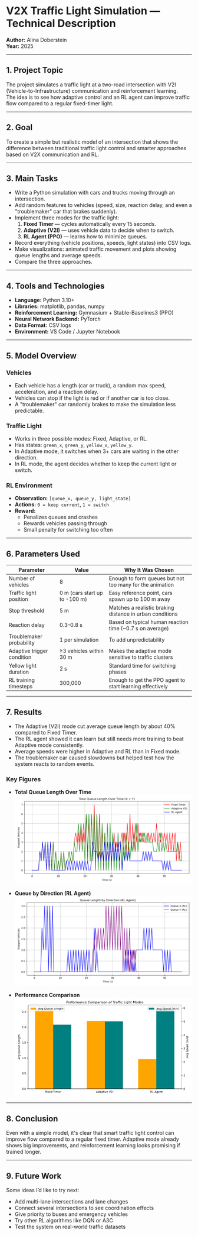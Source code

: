 # V2X Traffic Light Simulation — Technical Description

**Author:** Alina Doberstein  
**Year:** 2025  

---

## 1. Project Topic

The project simulates a traffic light at a two-road intersection with V2I (Vehicle-to-Infrastructure) communication and reinforcement learning.  
The idea is to see how adaptive control and an RL agent can improve traffic flow compared to a regular fixed-timer light.

---

## 2. Goal

To create a simple but realistic model of an intersection that shows the difference between traditional traffic light control and smarter approaches based on V2X communication and RL.

---

## 3. Main Tasks

- Write a Python simulation with cars and trucks moving through an intersection.  
- Add random features to vehicles (speed, size, reaction delay, and even a "troublemaker" car that brakes suddenly).  
- Implement three modes for the traffic light:
  1. **Fixed Timer** — cycles automatically every 15 seconds.  
  2. **Adaptive (V2I)** — uses vehicle data to decide when to switch.  
  3. **RL Agent (PPO)** — learns how to minimize queues.  
- Record everything (vehicle positions, speeds, light states) into CSV logs.  
- Make visualizations: animated traffic movement and plots showing queue lengths and average speeds.  
- Compare the three approaches.

---

## 4. Tools and Technologies

- **Language:** Python 3.10+  
- **Libraries:** matplotlib, pandas, numpy  
- **Reinforcement Learning:** Gymnasium + Stable-Baselines3 (PPO)  
- **Neural Network Backend:** PyTorch  
- **Data Format:** CSV logs  
- **Environment:** VS Code / Jupyter Notebook  

---

## 5. Model Overview

### Vehicles
- Each vehicle has a length (car or truck), a random max speed, acceleration, and a reaction delay.  
- Vehicles can stop if the light is red or if another car is too close.  
- A "troublemaker" car randomly brakes to make the simulation less predictable.

### Traffic Light
- Works in three possible modes: Fixed, Adaptive, or RL.  
- Has states: `green_x`, `green_y`, `yellow_x`, `yellow_y`.  
- In Adaptive mode, it switches when 3+ cars are waiting in the other direction.  
- In RL mode, the agent decides whether to keep the current light or switch.

### RL Environment
- **Observation:** `[queue_x, queue_y, light_state]`  
- **Actions:** `0 = keep current`, `1 = switch`  
- **Reward:**  
  - Penalizes queues and crashes  
  - Rewards vehicles passing through  
  - Small penalty for switching too often  

---

## 6. Parameters Used

| Parameter                  | Value                   | Why It Was Chosen                                                |
| -------------------------- | ----------------------- | ---------------------------------------------------------------- |
| Number of vehicles         | 8                       | Enough to form queues but not too many for the animation          |
| Traffic light position     | 0 m (cars start up to -100 m) | Easy reference point, cars spawn up to 100 m away        |
| Stop threshold             | 5 m                     | Matches a realistic braking distance in urban conditions          |
| Reaction delay             | 0.3–0.8 s               | Based on typical human reaction time (~0.7 s on average)          |
| Troublemaker probability   | 1 per simulation        | To add unpredictability                                          |
| Adaptive trigger condition | ≥3 vehicles within 30 m | Makes the adaptive mode sensitive to traffic clusters             |
| Yellow light duration      | 2 s                     | Standard time for switching phases                               |
| RL training timesteps      | 300,000                 | Enough to get the PPO agent to start learning effectively        |

---

## 7. Results

- The Adaptive (V2I) mode cut average queue length by about 40% compared to Fixed Timer.  
- The RL agent showed it can learn but still needs more training to beat Adaptive mode consistently.  
- Average speeds were higher in Adaptive and RL than in Fixed mode.  
- The troublemaker car caused slowdowns but helped test how the system reacts to random events.  

### Key Figures

- **Total Queue Length Over Time**  
  ![Queue Total](../visuals/queue_total_comparison.png)

- **Queue by Direction (RL Agent)**  
  ![Queue RL](../visuals/queue_rl_by_direction.png)

- **Performance Comparison**  
  ![Performance](../visuals/performance_comparison_intersection.png)

---

## 8. Conclusion

Even with a simple model, it's clear that smart traffic light control can improve flow compared to a regular fixed timer. Adaptive mode already shows big improvements, and reinforcement learning looks promising if trained longer.

---

## 9. Future Work

Some ideas I’d like to try next:
- Add multi-lane intersections and lane changes  
- Connect several intersections to see coordination effects  
- Give priority to buses and emergency vehicles  
- Try other RL algorithms like DQN or A3C  
- Test the system on real-world traffic datasets  
